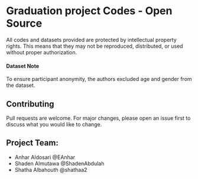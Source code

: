 # Graduation project Codes - Open Source

All codes and datasets provided are protected by intellectual property rights. This means that they may not be reproduced, distributed, or used without proper authorization.

#### Dataset Note
To ensure participant anonymity, the authors excluded age and gender from the dataset.

## Contributing

Pull requests are welcome. For major changes, please open an issue first
to discuss what you would like to change.

## Project Team:
* Anhar Aldosari @EAnhar
* Shaden Almutawa @ShadenAbdulah
* Shatha Albahouth @shathaa2
